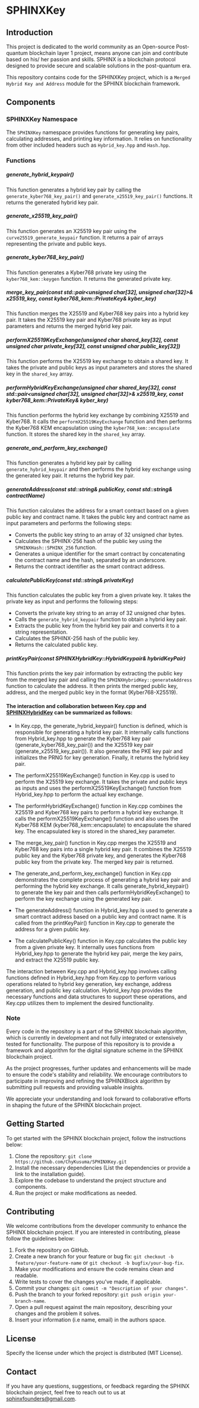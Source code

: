 # SPHINXKey

## Introduction

This project is dedicated to the world community as an Open-source Post-quantum blockchain layer 1 project, means anyone can join and contribute based on his/ her passion and skills. SPHINX is a blockchain protocol designed to provide secure and scalable solutions in the post-quantum era.

This repository contains code for the SPHINXKey project, which is a `Merged Hybrid Key and Address` module for the SPHINX blockchain framework.

## Components

### SPHINXKey Namespace

The `SPHINXKey` namespace provides functions for generating key pairs, calculating addresses, and printing key information. It relies on functionality from other included headers such as `Hybrid_key.hpp` and `Hash.hpp`.

### Functions

##### generate_hybrid_keypair()

This function generates a hybrid key pair by calling the `generate_kyber768_key_pair()` and `generate_x25519_key_pair()` functions. It returns the generated hybrid key pair.

##### generate_x25519_key_pair()

This function generates an X25519 key pair using the `curve25519_generate_keypair` function. It returns a pair of arrays representing the private and public keys.

##### generate_kyber768_key_pair()

This function generates a Kyber768 private key using the `kyber768_kem::keygen` function. It returns the generated private key.

##### merge_key_pair(const std::pair<unsigned char[32], unsigned char[32]>& x25519_key, const kyber768_kem::PrivateKey& kyber_key)

This function merges the X25519 and Kyber768 key pairs into a hybrid key pair. It takes the X25519 key pair and Kyber768 private key as input parameters and returns the merged hybrid key pair.

##### performX25519KeyExchange(unsigned char shared_key[32], const unsigned char private_key[32], const unsigned char public_key[32])

This function performs the X25519 key exchange to obtain a shared key. It takes the private and public keys as input parameters and stores the shared key in the `shared_key` array.

##### performHybridKeyExchange(unsigned char shared_key[32], const std::pair<unsigned char[32], unsigned char[32]>& x25519_key, const kyber768_kem::PrivateKey& kyber_key)

This function performs the hybrid key exchange by combining X25519 and Kyber768. It calls the `performX25519KeyExchange` function and then performs the Kyber768 KEM encapsulation using the `kyber768_kem::encapsulate` function. It stores the shared key in the `shared_key` array.

##### generate_and_perform_key_exchange()

This function generates a hybrid key pair by calling `generate_hybrid_keypair` and then performs the hybrid key exchange using the generated key pair. It returns the hybrid key pair.

##### generateAddress(const std::string& publicKey, const std::string& contractName)

This function calculates the address for a smart contract based on a given public key and contract name. It takes the public key and contract name as input parameters and performs the following steps:

- Converts the public key string to an array of 32 unsigned char bytes.
- Calculates the SPHINX-256 hash of the public key using the `SPHINXHash::SPHINX_256` function.
- Generates a unique identifier for the smart contract by concatenating the contract name and the hash, separated by an underscore.
- Returns the contract identifier as the smart contract address.

##### calculatePublicKey(const std::string& privateKey)

This function calculates the public key from a given private key. It takes the private key as input and performs the following steps:

- Converts the private key string to an array of 32 unsigned char bytes.
- Calls the `generate_hybrid_keypair` function to obtain a hybrid key pair.
- Extracts the public key from the hybrid key pair and converts it to a string representation.
- Calculates the SPHINX-256 hash of the public key.
- Returns the calculated public key.

##### printKeyPair(const SPHINXHybridKey::HybridKeypair& hybridKeyPair)

This function prints the key pair information by extracting the public key from the merged key pair and calling the `SPHINXHybridKey::generateAddress` function to calculate the address. It then prints the merged public key, address, and the merged public key in the format (Kyber768-X25519).


#### The interaction and collaboration between Key.cpp and [SPHINXHybridKey](https://github.com/ChyKusuma/SPHINXHybridKey) can be summarized as follows:

- In Key.cpp, the generate_hybrid_keypair() function is defined, which is responsible for generating a hybrid key pair. It internally calls functions from Hybrid_key.hpp to generate the Kyber768 key pair (generate_kyber768_key_pair()) and the X25519 key pair (generate_x25519_key_pair()). It also generates the PKE key pair and initializes the PRNG for key generation. Finally, it returns the hybrid key pair.

- The performX25519KeyExchange() function in Key.cpp is used to perform the X25519 key exchange. It takes the private and public keys as inputs and uses the performX25519KeyExchange() function from Hybrid_key.hpp to perform the actual key exchange.

- The performHybridKeyExchange() function in Key.cpp combines the X25519 and Kyber768 key pairs to perform a hybrid key exchange. It calls the performX25519KeyExchange() function and also uses the Kyber768 KEM (kyber768_kem::encapsulate) to encapsulate the shared key. The encapsulated key is stored in the shared_key parameter.

- The merge_key_pair() function in Key.cpp merges the X25519 and Kyber768 key pairs into a single hybrid key pair. It combines the X25519 public key and the Kyber768 private key, and generates the Kyber768 public key from the private key. The merged key pair is returned.

- The generate_and_perform_key_exchange() function in Key.cpp demonstrates the complete process of generating a hybrid key pair and performing the hybrid key exchange. It calls generate_hybrid_keypair() to generate the key pair and then calls performHybridKeyExchange() to perform the key exchange using the generated key pair.

- The generateAddress() function in Hybrid_key.hpp is used to generate a smart contract address based on a public key and contract name. It is called from the printKeyPair() function in Key.cpp to generate the address for a given public key.

- The calculatePublicKey() function in Key.cpp calculates the public key from a given private key. It internally uses functions from Hybrid_key.hpp to generate the hybrid key pair, merge the key pairs, and extract the X25519 public key.

The interaction between Key.cpp and Hybrid_key.hpp involves calling functions defined in Hybrid_key.hpp from Key.cpp to perform various operations related to hybrid key generation, key exchange, address generation, and public key calculation. Hybrid_key.hpp provides the necessary functions and data structures to support these operations, and Key.cpp utilizes them to implement the desired functionality.



### Note

Every code in the repository is a part of the SPHINX blockchain algorithm, which is currently in development and not fully integrated or extensively tested for functionality. The purpose of this repository is to provide a framework and algorithm for the digital signature scheme in the SPHINX blockchain project.

As the project progresses, further updates and enhancements will be made to ensure the code's stability and reliability. We encourage contributors to participate in improving and refining the SPHINXBlock algorithm by submitting pull requests and providing valuable insights.

We appreciate your understanding and look forward to collaborative efforts in shaping the future of the SPHINX blockchain project.


## Getting Started
To get started with the SPHINX blockchain project, follow the instructions below:

1. Clone the repository: `git clone https://github.com/ChyKusuma/SPHINXKey.git`
2. Install the necessary dependencies (List the dependencies or provide a link to the installation guide).
3. Explore the codebase to understand the project structure and components.
4. Run the project or make modifications as needed.


## Contributing
We welcome contributions from the developer community to enhance the SPHINX blockchain project. If you are interested in contributing, please follow the guidelines below:

1. Fork the repository on GitHub.
2. Create a new branch for your feature or bug fix: `git checkout -b feature/your-feature-name` or `git checkout -b bugfix/your-bug-fix`.
3. Make your modifications and ensure the code remains clean and readable.
4. Write tests to cover the changes you've made, if applicable.
5. Commit your changes: `git commit -m "Description of your changes"`.
6. Push the branch to your forked repository: `git push origin your-branch-name`.
7. Open a pull request against the main repository, describing your changes and the problem it solves.
8. Insert your information (i.e name, email) in the authors space.

## License
Specify the license under which the project is distributed (MIT License).

## Contact
If you have any questions, suggestions, or feedback regarding the SPHINX blockchain project, feel free to reach out to us at [sphinxfounders@gmail.com](mailto:sphinxfounders@gmail.com).

